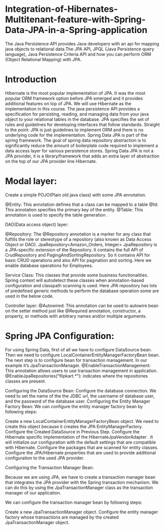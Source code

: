 # Integration-of-Hibernates-Multitenant-feature-with-Spring-Data-JPA-in-a-Spring-application
The Java Persistence API provides Java developers with an api for mapping java objects to relational data.The JPA API, JPQL (Java Persistence query language), Java Persistence Criteria API and how you can perform ORM (Object Relational Mapping) with JPA.

# Introduction
Hibernate is the most popular implementation of JPA. It was the most popular ORM framework option before JPA emerged and it provides additional features on top of JPA. We will use Hibernate as the implementation in this course.
The java persistence API provides a specification for persisting, reading, and managing data from your java object to your relational tables in the database. JPA specifies the set of rules and guidelines for developing interfaces that follow standards. Straight to the point: JPA is just guidelines to implement ORM and there is no underlying code for the implementation. Spring Data JPA is part of the spring framework. The goal of spring data repository abstraction is to significantly reduce the amount of boilerplate code required to implement a data access layer for various persistence stores. Spring Data JPA is not a JPA provider, it is a library/framework that adds an extra layer of abstraction on the top of our JPA provider line Hibernate. 

# Modal layer:

Create a simple POJO(Plain old java class) with some JPA annotation.  

@Entity: This annotation defines that a class can be mapped to a table
@Id: This annotation specifies the primary key of the entity.
@Table: This annotation is used to specify the table generation .

DAO(Data access object) layer:

@Repository: The @Repository annotation is a marker for any class that fulfills the role or stereotype of a repository (also known as Data Access Object or DAO).
JpaRepository<Amazon_Orders, Integer> JpaRepository is a JPA-specific extension of the Repository. It contains the full API of CrudRepository and PagingAndSortingRepository. So it contains API for basic CRUD operations and also API for pagination and sorting. Here we enable database operations for Employees.


 Service Class: This  classes that provide some business functionalities. Spring context will autodetect these classes when annotation-based configuration and classpath scanning is used. Here JPA repository has lots of predefined generic methods to perform the database operation some are used in the below code.


Controller layer:
@Autowired: This annotation can be used to autowire bean on the setter method just like @Required annotation, constructor, a property, or methods with arbitrary names and/or multiple arguments.




# Spring JPA Configuration:  
For using Spring Data, first of all we have to configure DataSource bean. Then we need to configure LocalContainerEntityManagerFactoryBean bean. 
The next step is to configure bean for transaction management. In our example it’s JpaTransactionManager. 
@EnableTransactionManagement: This annotation allows users to use transaction management in application.
@EnableJpaRepositories("flipkart.*"): indicates where the repositories classes are present.

Configuring the DataSource Bean:
Configure the database connection. We need to set the name of the the JDBC url, the username of database user, and the password of the database user.
Configuring the Entity Manager Factory Bean:
We can configure the entity manager factory bean by following steps:

Create a new LocalContainerEntityManagerFactoryBean object. We need to create this object because it creates the JPA EntityManagerFactory.
Configure the Created DataSource in Previous Step.
Configure the Hibernate specific implementation of the HibernateJpaVendorAdapter . It will initialize our configuration with the default settings that are compatible with Hibernate.
Configure the packages that are scanned for entity classes.
Configure the JPA/Hibernate properties that are used to provide additional configuration to the used JPA provider.

Configuring the Transaction Manager Bean:

Because we are using JPA, we have to create a transaction manager bean that integrates the JPA provider with the Spring transaction mechanism. We can do this by using the JpaTransactionManager class as the transaction manager of our application.

We can configure the transaction manager bean by following steps:

Create a new JpaTransactionManager object.
Configure the entity manager factory whose transactions are managed by the created JpaTransactionManager object.
